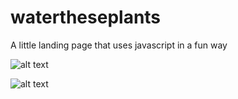 # watertheseplants


A little landing page that uses javascript in a fun way

![alt text](assets/image1.jpg)

![alt text](assets/image2.jpg)

